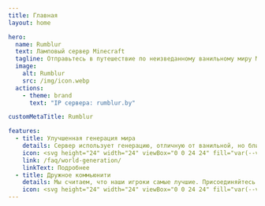 ```yaml
---
title: Главная
layout: home

hero:
  name: Rumblur
  text: Ламповый сервер Minecraft
  tagline: Отправьтесь в путешествие по неизведанному ванильному миру Minecraft.
  image:
    alt: Rumblur
    src: /img/icon.webp
  actions:
    - theme: brand
      text: "IP сервера: rumblur.by"

customMetaTitle: Rumblur

features:
  - title: Улучшенная генерация мира
    details: Сервер использует генерацию, отличную от ванильной, но близкой к ней, где будут встречаться различные интересные структуры и биомы.
    icon: <svg height="24" width="24" viewBox="0 0 24 24" fill="var(--vp-c-green-2)" xmlns="http://www.w3.org/2000/svg"><path d="M5,3C3.89,3 3,3.89 3,5V19A2,2 0 0,0 5,21H19A2,2 0 0,0 21,19V5C21,3.89 20.1,3 19,3H5M15.78,5H19V17.18C18.74,16.38 17.69,15.79 16.8,15.79H15.8V12.79A1,1 0 0,0 14.8,11.79H8.8V9.79H10.8A1,1 0 0,0 11.8,8.79V6.79H13.8C14.83,6.79 15.67,6 15.78,5M5,10.29L9.8,14.79V15.79C9.8,16.9 10.7,17.79 11.8,17.79V19H5V10.29Z" /></svg>
    link: /faq/world-generation/
    linkText: Подробнее
  - title: Дружное коммьюнити
    details: Мы считаем, что наши игроки самые лучшие. Присоединяйтесь!
    icon: <svg height="24" width="24" viewBox="0 0 24 24" fill="var(--vp-c-yellow-2)" xmlns="http://www.w3.org/2000/svg" viewBox="0 0 24 24"><path d="M12,2C6.47,2 2,6.47 2,12C2,17.53 6.47,22 12,22A10,10 0 0,0 22,12C22,6.47 17.5,2 12,2M12,20A8,8 0 0,1 4,12A8,8 0 0,1 12,4A8,8 0 0,1 20,12A8,8 0 0,1 12,20M13,9.94L14.06,11L15.12,9.94L16.18,11L17.24,9.94L15.12,7.82L13,9.94M8.88,9.94L9.94,11L11,9.94L8.88,7.82L6.76,9.94L7.82,11L8.88,9.94M12,17.5C14.33,17.5 16.31,16.04 17.11,14H6.89C7.69,16.04 9.67,17.5 12,17.5Z" /></svg>
---
```


<script setup>
import {
  VPTeamPage,
  VPTeamPageTitle,
  VPTeamMembers
} from 'vitepress/theme'

const members = [
  {
    avatar: 'https://ely.by/services/skins-renderer?url=https%3A%2F%2Fely.by%2Fstorage%2Fskins%2F07fd96edfb852c514371b32f4745423d.png&scale=18.9&renderFace=1&v=2',
    name: 'artilapx',
    title: 'Основатель',
  },
  {
    avatar: 'https://crafthead.net/avatar/Mamimi',
    name: 'Xtimms',
    title: 'Сисадмин, владелец физсервера',
  },
  {
    avatar: 'https://crafthead.net/avatar/72d67267b3a34829882448fe63e736d0',
    name: 'BadCoder',
    title: 'Сисадмин',
  },
  {
    avatar: 'https://crafthead.net/avatar/NobleAshy',
    name: 'NobleAshy',
    title: 'Строитель',
  },
  {
    avatar: 'https://ely.by/services/skins-renderer?url=https%3A%2F%2Fely.by%2Fstorage%2Fskins%2Fdbd556c54387245e95279af31ed24425.png&scale=18.9&renderFace=1&v=2',
    name: 'juliameow7',
    title: 'Строитель',
  },
  {
    avatar: 'https://crafthead.net/avatar/8667ba71b85a4004af54457a9734eed7',
    name: 'nanolook',
    title: 'Инвестор',
  },
]
</script>

<VPTeamPage>
  <VPTeamPageTitle>
    <template #title>
      Наша команда
    </template>
    <template #lead>
      Администрированием и поддержкой сервера занимаются вот эти ребята!
    </template>
  </VPTeamPageTitle>
  <VPTeamMembers
    :members="members"
  />
</VPTeamPage>